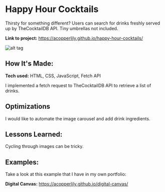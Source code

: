 # Happy Hour Cocktails
Thirsty for something different? Users can search for drinks freshly served up by TheCocktailDB API. Tiny umbrellas not included.

**Link to project:** https://acopperlily.github.io/happy-hour-cocktails/

![alt tag](https://github.com/acopperlily/happy-hour-cocktails/blob/main/preview.png)

## How It's Made:

**Tech used:** HTML, CSS, JavaScript, Fetch API

I implemented a fetch request to TheCocktailDB API to retrieve a list of drinks.

## Optimizations

I would like to automate the image carousel and add drink ingredients.

## Lessons Learned:

Cycling through images can be tricky.

## Examples:
Take a look at this example that I have in my own portfolio:

**Digital Canvas:** https://acopperlily.github.io/digital-canvas/
